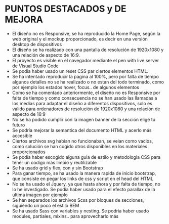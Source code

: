 # PUNTOS DESTACADOS y DE MEJORA

- El diseño no es Responsive, se ha reproducido la Home Page, según la web original y el mockup proporcionado, es decir en una versión desktop de dispositivos
- El diseño se ha realizado con una pantalla de resolución de 1920x1080 y una relación de aspecto de 16:9.
- El proyecto es visible en el navegador mediante el pen with live server de Visual Studio Code
- Se podia haber usado un reset CSS par ciertos elementos HTML.
- Se ha intentado reproducir la pagina al 100%, pero por falta de tiempo algunos detalles no se ha realizado o no estan del todo terminado, como por ejemplo los estados hover, focus.. de algunos elementos
- Como se ha comentado anteriormente, el diseño no es Responsive por falta de tiempo y como consecuencia no se han usado las llamadas a los medias para adaptar el diseño a diferentos dispositivos, solo es valido para ordenadores de resolución de 1920x1080 y una relación de aspecto de 16:9
- No se ha podido cumplir con la imagen banner de la sección elige tu futuro
- Se podría mejorar la semantica del documento HTML y acerlo más accesible
- Ciertos archivos svg habian no funcionaban, se veian como vacios, como solución se han cogido otros disponibles en los materiales proporcionados
- Se podía haber escogido alguna guia de estilo y metodologia CSS para tener un codigo más limpio y reutilizable
- Se ha usado grid y flex, con y sin Bootstrap
- Para ganar tiempo, se ha usado la manera rapida de inicio bootstrap, que consiste en pegar los links de css y script en el head del HTML
- No se ha usado el Jquery, ya que hasta ahora y por falta de tiempo, no lo he investigado. Se podia haber usado para el efecto parallax de la ultima imagen por ejemplo
- Se han separados los archivos Scss por bloques de secciones, siguiendo un poco el estilo BEM
- Se ha usado Sass con variables y nesting. Se podria haber usado modules, partiales, mixins.. para aprovecharlo más
